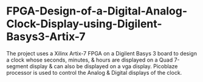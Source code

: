 # FPGA-Design-of-a-Digital-Analog-Clock-Display-using-Digilent-Basys3-Artix-7
The project uses a Xilinx Artix-7 FPGA on a Digilent Basys 3 board to design a clock whose seconds, minutes, &amp; hours are displayed on a Quad 7-segment display &amp; can also be displayed on a vga display. Picoblaze processor is used to control the Analog &amp; Digital displays of the clock.

